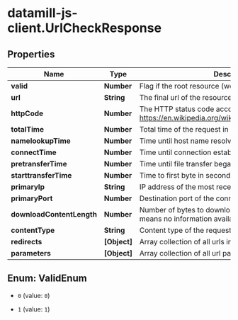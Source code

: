 # datamill-js-client.UrlCheckResponse

## Properties
Name | Type | Description | Notes
------------ | ------------- | ------------- | -------------
**valid** | **Number** | Flag if the root resource (website) is valid or not [0, 1] | 
**url** | **String** | The final url of the resource | 
**httpCode** | **Number** | The HTTP status code according to https://en.wikipedia.org/wiki/List_of_HTTP_status_codes | 
**totalTime** | **Number** | Total time of the request in seconds | 
**namelookupTime** | **Number** | Time until host name resolved in seconds | 
**connectTime** | **Number** | Time until connection established in seconds | 
**pretransferTime** | **Number** | Time until file transfer began in seconds | 
**starttransferTime** | **Number** | Time to first byte in seconds | 
**primaryIp** | **String** | IP address of the most recent connection | 
**primaryPort** | **Number** | Destination port of the connection | 
**downloadContentLength** | **Number** | Number of bytes to download from the resource (-1 means no information available) | 
**contentType** | **String** | Content type of the requested resource | 
**redirects** | **[Object]** | Array collection of all urls including redirects | 
**parameters** | **[Object]** | Array collection of all url parameters | 


<a name="ValidEnum"></a>
## Enum: ValidEnum


* `0` (value: `0`)

* `1` (value: `1`)




